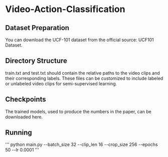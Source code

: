 # Video-Action-Classification
## Dataset Preparation

You can download the UCF-101 dataset from the official source: UCF101 Dataset.

## Directory Structure
train.txt and test.txt should contain the relative paths to the video clips and their corresponding labels. These files can be customized to include labeled or unlabeled video clips for semi-supervised learning.

## Checkpoints
The trained models, used to produce the numbers in the paper, can be downloaded here.

## Running
'''
python main.py --batch_size 32 --clip_len 16 --crop_size 256 --epochs 50 --lr 0.0001
'''


